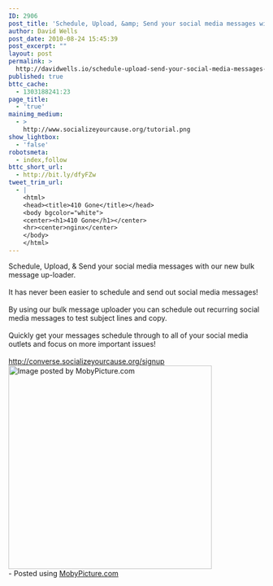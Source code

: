 ```yaml
---
ID: 2906
post_title: 'Schedule, Upload, &amp; Send your social media messages with our new bulk message up-loader'
author: David Wells
post_date: 2010-08-24 15:45:39
post_excerpt: ""
layout: post
permalink: >
  http://davidwells.io/schedule-upload-send-your-social-media-messages-with-our-new-bulk-message-up-loader/
published: true
bttc_cache:
  - 1303188241:23
page_title:
  - 'true'
mainimg_medium:
  - >
    http://www.socializeyourcause.org/tutorial.png
show_lightbox:
  - 'false'
robotsmeta:
  - index,follow
bttc_short_url:
  - http://bit.ly/dfyFZw
tweet_trim_url:
  - |
    <html>
    <head><title>410 Gone</title></head>
    <body bgcolor="white">
    <center><h1>410 Gone</h1></center>
    <hr><center>nginx</center>
    </body>
    </html>
---
```

Schedule, Upload, &amp; Send your social media messages with our new bulk message up-loader. <br /> <br />It has never been easier to schedule and send out social media messages!<br /> <br />By using our bulk message uploader you can schedule out recurring social media messages to test subject lines and copy.<br /> <br />Quickly get your messages schedule through to all of your social media outlets and focus on more important issues!<br /> <br /> <a target="_blank" href="http://converse.socializeyourcause.org/signup">http://converse.socializeyourcause.org/signup</a><br />	<a href="http://www.davidwells.tv/wp-content/uploads/2010/08/ee56b4f8a7d34c333ac53b53fa65fe8c.jpg" rel="prettyPhoto" title="See more at MobyPicture.com"><img src="http://www.davidwells.tv/wp-content/uploads/2010/08/ee56b4f8a7d34c333ac53b53fa65fe8c.jpg" width="400px" alt="Image posted by MobyPicture.com" /></a><br />
				- Posted using <a href="http://www.mobypicture.com">MobyPicture.com</a>